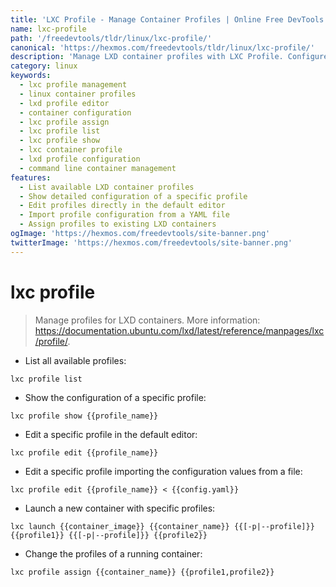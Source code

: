 ```yaml
---
title: 'LXC Profile - Manage Container Profiles | Online Free DevTools by Hexmos'
name: lxc-profile
path: '/freedevtools/tldr/linux/lxc-profile/'
canonical: 'https://hexmos.com/freedevtools/tldr/linux/lxc-profile/'
description: 'Manage LXD container profiles with LXC Profile. Configure, edit, and assign profiles to control container behavior. Free online tool, no registration required.'
category: linux
keywords:
  - lxc profile management
  - linux container profiles
  - lxd profile editor
  - container configuration
  - lxc profile assign
  - lxc profile list
  - lxc profile show
  - lxc container profile
  - lxd profile configuration
  - command line container management
features:
  - List available LXD container profiles
  - Show detailed configuration of a specific profile
  - Edit profiles directly in the default editor
  - Import profile configuration from a YAML file
  - Assign profiles to existing LXD containers
ogImage: 'https://hexmos.com/freedevtools/site-banner.png'
twitterImage: 'https://hexmos.com/freedevtools/site-banner.png'
---
```


# lxc profile

> Manage profiles for LXD containers.
> More information: <https://documentation.ubuntu.com/lxd/latest/reference/manpages/lxc/profile/>.

- List all available profiles:

`lxc profile list`

- Show the configuration of a specific profile:

`lxc profile show {{profile_name}}`

- Edit a specific profile in the default editor:

`lxc profile edit {{profile_name}}`

- Edit a specific profile importing the configuration values from a file:

`lxc profile edit {{profile_name}} < {{config.yaml}}`

- Launch a new container with specific profiles:

`lxc launch {{container_image}} {{container_name}} {{[-p|--profile]}} {{profile1}} {{[-p|--profile]}} {{profile2}}`

- Change the profiles of a running container:

`lxc profile assign {{container_name}} {{profile1,profile2}}`
